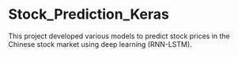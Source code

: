 # Stock_Prediction_Keras
This project developed various models to predict stock prices in the Chinese stock market using deep learning (RNN-LSTM). 
